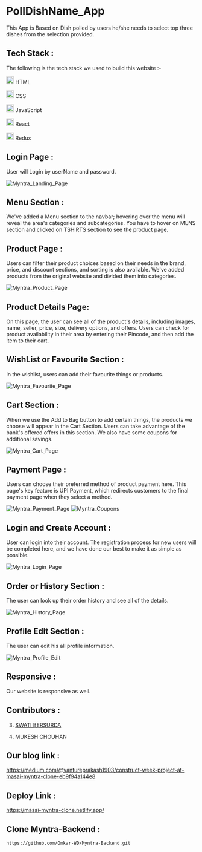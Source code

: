 # PollDishName_App
This App is Based on Dish polled by users he/she needs to select top three dishes from the selection provided.

## Tech Stack :
The following is the tech stack we used to build this website :-

<img src="https://cdn-icons-png.flaticon.com/512/226/226269.png" width=20/> HTML

<img src="https://cdn-icons-png.flaticon.com/512/732/732190.png" width=20 /> CSS

<img src="https://cdn-icons-png.flaticon.com/512/1199/1199124.png" width=20/> JavaScript

<img src="https://encrypted-tbn0.gstatic.com/images?q=tbn:ANd9GcQDBz9g9mkTQyQZxAmOQ03R4L962dqCUdztjCSl79fYkQ&s" width=20 /> React

<img src="https://uxwing.com/wp-content/themes/uxwing/download/brands-and-social-media/redux-icon.png" width=20 /> Redux



## Login Page :
User will Login by userName and password.

![Myntra_Landing_Page](https://user-images.githubusercontent.com/95853553/158794037-6241ea4d-f40f-4ec5-9865-82d091195efc.png)

## Menu Section :
We've added a Menu section to the navbar; hovering over the menu will reveal the area's categories and subcategories. You have to hover on MENS section and clicked on TSHIRTS section to see the product page.

## Product Page :
Users can filter their product choices based on their needs in the brand, price, and discount sections, and sorting is also available. We've added products from the original website and divided them into categories.

![Myntra_Product_Page](https://user-images.githubusercontent.com/95853553/158794120-0608559a-5c2b-451e-8b91-1ae885971c4f.png)

## Product Details Page:
On this page, the user can see all of the product's details, including images, name, seller, price, size, delivery options, and offers.
Users can check for product availability in their area by entering their Pincode, and then add the item to their cart.

## WishList or Favourite Section :
In the wishlist, users can add their favourite things or products.

![Myntra_Favourite_Page](https://user-images.githubusercontent.com/95853553/158966631-ef08606f-8ebc-4758-b502-d40ac8811a17.PNG)

## Cart Section :
When we use the Add to Bag button to add certain things, the products we choose will appear in the Cart Section.
Users can take advantage of the bank's offered offers in this section. We also have some coupons for additional savings.

![Myntra_Cart_Page](https://user-images.githubusercontent.com/95853553/158794171-dec31549-6a56-4537-ab00-83ce8e44c6f1.png)

## Payment Page :
Users can choose their preferred method of product payment here. This page's key feature is UPI Payment, which redirects customers to the final payment page when they select a method.

![Myntra_Payment_Page](https://user-images.githubusercontent.com/95853553/158794225-237f3701-2376-46e2-aa0f-af3ba3651bae.png)
![Myntra_Coupons](https://user-images.githubusercontent.com/95853553/158794253-3bd12a6c-1296-430c-9d75-230bfcb402f1.png)

## Login and Create Account :
User can  login into their account.
The registration process for new users will be completed here, and we have done our best to make it as simple as possible.

![Myntra_Login_Page](https://user-images.githubusercontent.com/95853553/158966949-50fd9824-6590-48e1-8cf2-45e3a37f19b4.PNG)

## Order or History Section :
The user can look up their order history and see all of the details.

![Myntra_History_Page](https://user-images.githubusercontent.com/95853553/158794301-e175e8eb-ce6a-41b5-831f-e4b46a055719.png)

## Profile Edit Section :
The user can edit his all profile information.

![Myntra_Profile_Edit](https://user-images.githubusercontent.com/95853553/158969606-71fee828-124f-4224-9fbc-53379659f01c.PNG)

## Responsive :
Our website is responsive as well.

## Contributors :
3. [SWATI BERSURDA](https://github.com/swatibersurda)



6. MUKESH CHOUHAN

## Our blog link :
https://medium.com/@vantureprakash1903/construct-week-project-at-masai-myntra-clone-eb9f94a144e8

## Deploy Link :
https://masai-myntra-clone.netlify.app/

## Clone Myntra-Backend :
    https://github.com/Omkar-WD/Myntra-Backend.git
